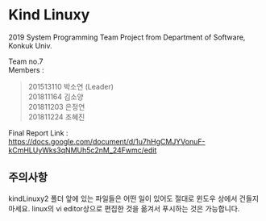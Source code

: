 # Kind Linuxy
2019 System Programming Team Project from Department of Software, Konkuk Univ.  
  
Team no.7  
Members :
>201513110 박소연 (Leader)  
>201811164 김소양  
>201811203 은정연  
>201811224 조혜진  
  
Final Report Link : https://docs.google.com/document/d/1u7hHgCMJYVonuF-kCmHLUyWks3qNMUh5c2nM_24Fwmc/edit  

## 주의사항
kindLinuxy2 폴더 앞에 있는 파일들은 어떤 일이 있어도 절대로 윈도우 상에서 건들지 마세요.
linux의 vi editor상으로 편집한 것을 옮겨서 푸시하는 것은 가능합니다.
